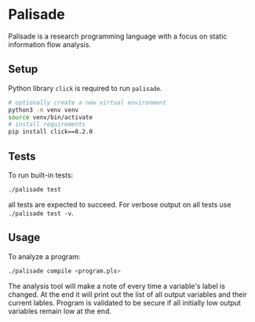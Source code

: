 # Palisade
Palisade is a research programming language with a focus on static information flow analysis.

## Setup
Python library `click` is required to run `palisade`.

```bash
# optionally create a new virtual environment
python3 -m venv venv
source venv/bin/activate
# install requirements
pip install click==8.2.0
```

## Tests
To run built-in tests:

```bash
./palisade test
```

all tests are expected to succeed. For verbose output on all tests use `./palisade test -v`.

## Usage
To analyze a program:

```bash
./palisade compile <program.pls>
```

The analysis tool will make a note of every time a variable's label is changed. At the end
it will print out the list of all output variables and their current lables. Program is
validated to be secure if all initially low output variables remain low at the end.
